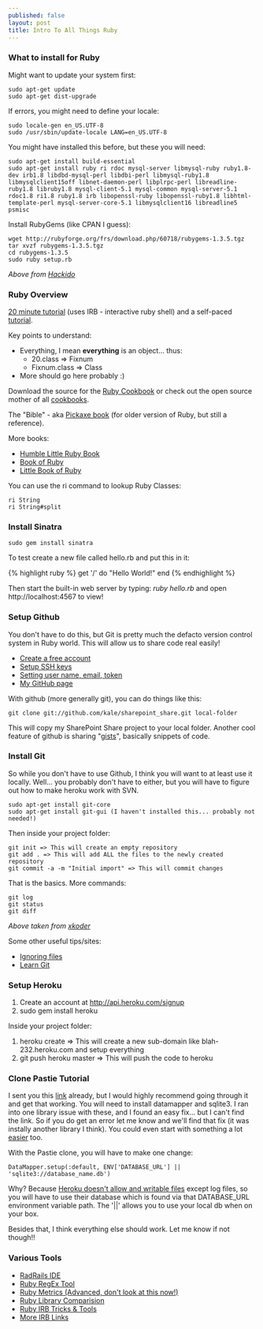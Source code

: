 ```yaml
---
published: false
layout: post
title: Intro To All Things Ruby
---
```


### What to install for Ruby

Might want to update your system first:

	sudo apt-get update
	sudo apt-get dist-upgrade

If errors, you might need to define your locale:

	sudo locale-gen en_US.UTF-8
	sudo /usr/sbin/update-locale LANG=en_US.UTF-8

You might have installed this before, but these you will need:

	sudo apt-get install build-essential
	sudo apt-get install ruby ri rdoc mysql-server libmysql-ruby ruby1.8-dev irb1.8 libdbd-mysql-perl libdbi-perl libmysql-ruby1.8 libmysqlclient15off libnet-daemon-perl libplrpc-perl libreadline-ruby1.8 libruby1.8 mysql-client-5.1 mysql-common mysql-server-5.1 rdoc1.8 ri1.8 ruby1.8 irb libopenssl-ruby libopenssl-ruby1.8 libhtml-template-perl mysql-server-core-5.1 libmysqlclient16 libreadline5 psmisc

Install RubyGems (like CPAN I guess):

	wget http://rubyforge.org/frs/download.php/60718/rubygems-1.3.5.tgz
	tar xvzf rubygems-1.3.5.tgz
	cd rubygems-1.3.5
	sudo ruby setup.rb

_Above from [Hackido](http://www.hackido.com/2009/11/install-ruby-on-rails-on-ubuntu-karmic.html)_


### Ruby Overview

[20 minute tutorial](http://www.ruby-lang.org/en/documentation/quickstart/) (uses IRB - interactive ruby shell) and a self-paced [tutorial](http://ruby-doc.org/docs/Tutorial/).

Key points to understand:

* Everything, I mean **everything** is an object... thus:
	- 20.class => Fixnum
	- Fixnum.class => Class
* More should go here probably :)

Download the source for the [Ruby Cookbook](http://www.crummy.com/writing/RubyCookbook/downloads/Ruby%20Cookbook%20Source.zip) or check out the open source mother of all [cookbooks](http://pleac.sourceforge.net/pleac_ruby/).

The "Bible" - aka [Pickaxe book](http://ruby-doc.org/docs/ProgrammingRuby/) (for older version of Ruby, but still a reference).

More books:

* [Humble Little Ruby Book](http://www.humblelittlerubybook.com/)
* [Book of Ruby](http://www.sapphiresteel.com/IMG/zip/book-of-ruby.zip)
* [Little Book of Ruby](http://www.sapphiresteel.com/The-Little-Book-Of-Ruby)

You can use the ri command to lookup Ruby Classes:

	ri String
	ri String#split


### Install Sinatra

	sudo gem install sinatra

To test create a new file called hello.rb and put this in it:

{% highlight ruby %}
	get '/' do
		"Hello World!"
	end
{% endhighlight %}

Then start the built-in web server by typing: *ruby hello.rb* and open http://localhost:4567 to view!


### Setup Github

You don't have to do this, but Git is pretty much the defacto version control system in Ruby world. This will allow us to share code real easily!

* [Create a free account](https://github.com/signup/free)
* [Setup SSH keys](http://help.github.com/linux-key-setup/)
* [Setting user name, email, token](http://help.github.com/git-email-settings/)
* [My GitHub page](http://github.com/kale)

With github (more generally git), you can do things like this:

	git clone git://github.com/kale/sharepoint_share.git local-folder

This will copy my SharePoint Share project to your local folder. Another cool feature of github is sharing "[gists](http://gist.github.com/)", basically snippets of code.

### Install Git

So while you don't have to use Github, I think you will want to at least use it locally. Well... you probably don't have to either, but you will have to figure out how to make heroku work with SVN.

	sudo apt-get install git-core
	sudo apt-get install git-gui (I haven't installed this... probably not needed!)

Then inside your project folder:

	git init => This will create an empty repository
	git add . => This will add ALL the files to the newly created repository
	git commit -a -m "Initial import" => This will commit changes

That is the basics. More commands:

	git log
	git status
	git diff

_Above taken from [xkoder](http://blog.xkoder.com/2008/08/13/git-tutorial-starting-with-git-using-just-10-commands/)_

Some other useful tips/sites:

* [Ignoring files](http://help.github.com/git-ignore/)
* [Learn Git](http://learn.github.com/)


### Setup Heroku

1. Create an account at http://api.heroku.com/signup
2. sudo gem install heroku

Inside your project folder:

1. heroku create => This will create a new sub-domain like blah-232.heroku.com and setup everything
2. git push heroku master => This will push the code to heroku


### Clone Pastie Tutorial

I sent you this [link](http://blog.zerosum.org/2008/7/2/clone-pastie-with-sinatra-datamapper-redux) already, but I would highly recommend going through it and get that working. You will need to install datamapper and sqlite3. I ran into one library issue with these, and I found an easy fix... but I can't find the link. So if you do get an error let me know and we'll find that fix (it was instally another library I think). You could even start with something a lot [easier](http://blog.heroku.com/archives/2009/3/5/32_deploy_merb_sinatra_or_any_rack_app_to_heroku/) too.

With the Pastie clone, you will have to make one change:

	DataMapper.setup(:default, ENV['DATABASE_URL'] || 'sqlite3://database_name.db')

Why? Because [Heroku doesn't allow and writable files](http://docs.heroku.com/database) except log files, so you will have to use their database which is found via that DATABASE_URL environment variable path. The '||' allows you to use your local db when on your box.

Besides that, I think everything else should work. Let me know if not though!!

### Various Tools

* [RadRails IDE](http://www.radrails.org/)
* [Ruby RegEx Tool](http://rubular.com/)
* [Ruby Metrics (Advanced, don't look at this now!)](http://getcaliper.com/caliper)
* [Ruby Library Comparision](http://www.ruby-toolbox.com/)
* [Ruby IRB Tricks & Tools](http://utilitybelt.rubyforge.org/)
* [More IRB Links](http://www.rubyinside.com/irb-lets-bone-up-on-the-interactive-ruby-shell-1771.html)

